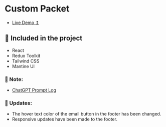 # Custom Packet

- [Live Demo ↥](https://beije-custom-packet.netlify.app)

## 🎒 Included in the project
- React 
- Redux Toolkit
- Tailwind CSS
- Mantine UI

### 📝 Note:
- [ChatGPT Prompt Log](https://gist.github.com/ozantekin/d0527663d8af495f064d79225e1ce66a)

### 👀 Updates:
- The hover text color of the email button in the footer has been changed.
- Responsive updates have been made to the footer.